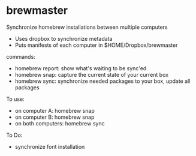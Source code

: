 # brewmaster
Synchronize homebrew installations between multiple computers

- Uses dropbox to synchronize metadata
- Puts manifests of each computer in $HOME/Dropbox/brewmaster

commands:

- homebrew report:  show what's waiting to be sync'ed
- homebrew snap:  capture the current state of your current box
- homebrew sync:  synchronize needed packages to your box, update all packages

To use:

- on computer A:  homebrew snap
- on computer B:  homebrew snap
- on both computers:  homebrew sync

To Do:

- synchronize font installation
